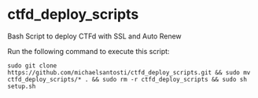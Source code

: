 # ctfd_deploy_scripts
Bash Script to deploy CTFd with SSL and Auto Renew

Run the following command to execute this script:

```
sudo git clone https://github.com/michaelsantosti/ctfd_deploy_scripts.git && sudo mv ctfd_deploy_scripts/* . && sudo rm -r ctfd_deploy_scripts && sudo sh setup.sh
```

